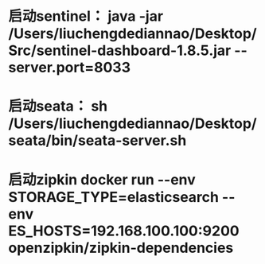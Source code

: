 # 启动sentinel： java -jar /Users/liuchengdediannao/Desktop/Src/sentinel-dashboard-1.8.5.jar --server.port=8033 
# 启动seata： sh /Users/liuchengdediannao/Desktop/seata/bin/seata-server.sh 

# 启动zipkin docker run --env STORAGE_TYPE=elasticsearch --env ES_HOSTS=192.168.100.100:9200 openzipkin/zipkin-dependencies